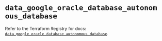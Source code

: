 # `data_google_oracle_database_autonomous_database`

Refer to the Terraform Registry for docs: [`data_google_oracle_database_autonomous_database`](https://registry.terraform.io/providers/hashicorp/google-beta/6.11.0/docs/data-sources/google_oracle_database_autonomous_database).
